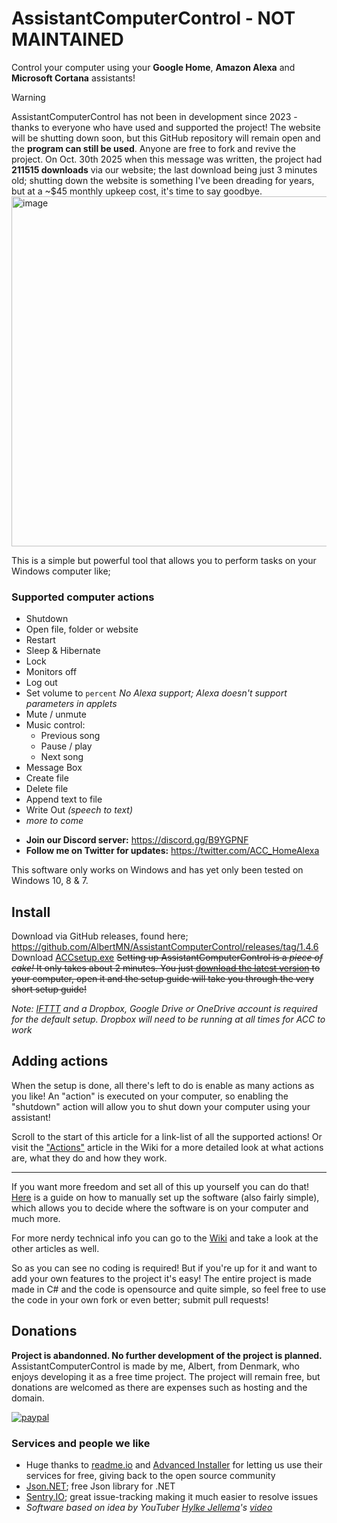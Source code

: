 # AssistantComputerControl - NOT MAINTAINED
Control your computer using your **Google Home**, **Amazon Alexa** and **Microsoft Cortana** assistants!

> [!WARNING]
> AssistantComputerControl has not been in development since 2023 - thanks to everyone who have used and supported the project! The website will be shutting down soon, but this GitHub repository will remain open and the **program can still be used**. Anyone are free to fork and revive the project.
> On Oct. 30th 2025 when this message was written, the project had **211515 downloads** via our website; the last download being just 3 minutes old; shutting down the website is something I've been dreading for years, but at a ~$45 monthly upkeep cost, it's time to say goodbye.
> <img width="953" height="560" alt="image" src="https://github.com/user-attachments/assets/e1044216-bda1-47ab-90f2-6662724359f8" />

This is a simple but powerful tool that allows you to perform tasks on your Windows computer like;
### Supported computer actions
* Shutdown
* Open file, folder or website
* Restart
* Sleep & Hibernate
* Lock
* Monitors off
* Log out
* Set volume to `percent` _No Alexa support; Alexa doesn't support parameters in applets_
* Mute / unmute
* Music control:
  * Previous song
  * Pause / play
  * Next song
* Message Box
* Create file
* Delete file
* Append text to file
* Write Out _(speech to text)_
* _more to come_

- **Join our Discord server:** https://discord.gg/B9YGPNF
- **Follow me on Twitter for updates:** https://twitter.com/ACC_HomeAlexa

This software only works on Windows and has yet only been tested on Windows 10, 8 & 7.

## Install
Download via GitHub releases, found here; https://github.com/AlbertMN/AssistantComputerControl/releases/tag/1.4.6
Download [ACCsetup.exe](https://github.com/AlbertMN/AssistantComputerControl/releases/download/1.4.6/ACCsetup.exe)
~~Setting up AssistantComputerControl is a _piece of cake!_ It only takes about 2 minutes. You just [download the latest version](https://assistantcomputercontrol.com/) to your computer, open it and the setup guide will take you through the very short setup guide!~~

_Note: [IFTTT](https://ifttt.com/) and a Dropbox, Google Drive or OneDrive account is required for the default setup. Dropbox will need to be running at all times for ACC to work_

## Adding actions
When the setup is done, all there's left to do is enable as many actions as you like! An "action" is executed on your computer, so enabling the "shutdown" action will allow you to shut down your computer using your assistant!

Scroll to the start of this article for a link-list of all the supported actions!
Or visit the ["Actions"](https://acc.readme.io/docs/actions) article in the Wiki for a more detailed look at what actions are, what they do and how they work.

---

If you want more freedom and set all of this up yourself you can do that! [Here](hhttps://acc.readme.io/docs/application-advanced-settings-expert-setup) is a guide on how to manually set up the software (also fairly simple), which allows you to decide where the software is on your computer and much more.

For more nerdy technical info you can go to the [Wiki](https://acc.readme.io/docs/) and take a look at the other articles as well.

So as you can see no coding is required! But if you're up for it and want to add your own features to the project it's easy! The entire project is made made in C# and the code is opensource and quite simple, so feel free to use the code in your own fork or even better; submit pull requests!

## Donations
**Project is abandonned. No further development of the project is planned.**
AssistantComputerControl is made by me, Albert, from Denmark, who enjoys developing it as a free time project. The project will remain free, but donations are welcomed as there are expenses such as hosting and the domain.

[![paypal](https://www.paypalobjects.com/en_US/i/btn/btn_donateCC_LG.gif)](https://www.paypal.me/albermn)

### Services and people we like
* Huge thanks to [readme.io](https://readme.io/) and [Advanced Installer](https://www.advancedinstaller.com/) for letting us use their services for free, giving back to the open source community
* [Json.NET](https://www.newtonsoft.com/json); free Json library for .NET
* [Sentry.IO](https://sentry.io/welcome/); great issue-tracking making it much easier to resolve issues
* _Software based on idea by YouTuber [Hylke Jellema](https://www.youtube.com/user/hylke101)'s [video](https://www.youtube.com/watch?v=gOt1IyEAIxA)_
